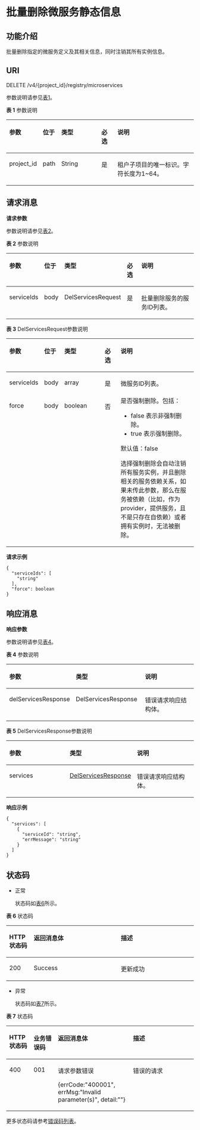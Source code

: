 # 批量删除微服务静态信息<a name="ZH-CN_TOPIC_0113238449"></a>

## 功能介绍<a name="section48261243123819"></a>

批量删除指定的微服务定义及其相关信息，同时注销其所有实例信息。

## URI<a name="section1537143313911"></a>

DELETE /v4/\{project\_id\}/registry/microservices

参数说明请参见[表1](#table214743916503)。

**表 1**  参数说明

<a name="table214743916503"></a>
<table><thead align="left"><tr id="row18147193920507"><th class="cellrowborder" valign="top" width="12%" id="mcps1.2.6.1.1"><p id="p1314713985015"><a name="p1314713985015"></a><a name="p1314713985015"></a>参数</p>
</th>
<th class="cellrowborder" valign="top" width="9%" id="mcps1.2.6.1.2"><p id="p176926221590"><a name="p176926221590"></a><a name="p176926221590"></a>位于</p>
</th>
<th class="cellrowborder" valign="top" width="23%" id="mcps1.2.6.1.3"><p id="p21621739105018"><a name="p21621739105018"></a><a name="p21621739105018"></a>类型</p>
</th>
<th class="cellrowborder" valign="top" width="9%" id="mcps1.2.6.1.4"><p id="p2405040011508"><a name="p2405040011508"></a><a name="p2405040011508"></a>必选</p>
</th>
<th class="cellrowborder" valign="top" width="47%" id="mcps1.2.6.1.5"><p id="p16162123910502"><a name="p16162123910502"></a><a name="p16162123910502"></a>说明</p>
</th>
</tr>
</thead>
<tbody><tr id="row495841717493"><td class="cellrowborder" valign="top" width="12%" headers="mcps1.2.6.1.1 "><p id="p895821704912"><a name="p895821704912"></a><a name="p895821704912"></a>project_id</p>
</td>
<td class="cellrowborder" valign="top" width="9%" headers="mcps1.2.6.1.2 "><p id="p395813172491"><a name="p395813172491"></a><a name="p395813172491"></a>path</p>
</td>
<td class="cellrowborder" valign="top" width="23%" headers="mcps1.2.6.1.3 "><p id="p550511331492"><a name="p550511331492"></a><a name="p550511331492"></a>String</p>
</td>
<td class="cellrowborder" valign="top" width="9%" headers="mcps1.2.6.1.4 "><p id="p4521173314920"><a name="p4521173314920"></a><a name="p4521173314920"></a>是</p>
</td>
<td class="cellrowborder" valign="top" width="47%" headers="mcps1.2.6.1.5 "><p id="p13958181774915"><a name="p13958181774915"></a><a name="p13958181774915"></a>租户子项目的唯一标识。字符长度为1~64。</p>
</td>
</tr>
</tbody>
</table>

## 请求消息<a name="section04642532411"></a>

**请求参数**

参数说明请参见[表2](#table1146511539416)。

**表 2**  参数说明

<a name="table1146511539416"></a>
<table><thead align="left"><tr id="row94651853124113"><th class="cellrowborder" valign="top" width="12.690000000000001%" id="mcps1.2.6.1.1"><p id="p124651553144117"><a name="p124651553144117"></a><a name="p124651553144117"></a>参数</p>
</th>
<th class="cellrowborder" valign="top" width="7.5200000000000005%" id="mcps1.2.6.1.2"><p id="p18465125317419"><a name="p18465125317419"></a><a name="p18465125317419"></a>位于</p>
</th>
<th class="cellrowborder" valign="top" width="23.810000000000002%" id="mcps1.2.6.1.3"><p id="p18465145318413"><a name="p18465145318413"></a><a name="p18465145318413"></a>类型</p>
</th>
<th class="cellrowborder" valign="top" width="8.870000000000001%" id="mcps1.2.6.1.4"><p id="p1946665394120"><a name="p1946665394120"></a><a name="p1946665394120"></a>必选</p>
</th>
<th class="cellrowborder" valign="top" width="47.11%" id="mcps1.2.6.1.5"><p id="p1946685344111"><a name="p1946685344111"></a><a name="p1946685344111"></a>说明</p>
</th>
</tr>
</thead>
<tbody><tr id="row2466353124112"><td class="cellrowborder" valign="top" width="12.690000000000001%" headers="mcps1.2.6.1.1 "><p id="p2046675384111"><a name="p2046675384111"></a><a name="p2046675384111"></a>serviceIds</p>
</td>
<td class="cellrowborder" valign="top" width="7.5200000000000005%" headers="mcps1.2.6.1.2 "><p id="p18466753124119"><a name="p18466753124119"></a><a name="p18466753124119"></a>body</p>
</td>
<td class="cellrowborder" valign="top" width="23.810000000000002%" headers="mcps1.2.6.1.3 "><p id="p346625315412"><a name="p346625315412"></a><a name="p346625315412"></a>DelServicesRequest</p>
</td>
<td class="cellrowborder" valign="top" width="8.870000000000001%" headers="mcps1.2.6.1.4 "><p id="p13466185312418"><a name="p13466185312418"></a><a name="p13466185312418"></a>是</p>
</td>
<td class="cellrowborder" valign="top" width="47.11%" headers="mcps1.2.6.1.5 "><p id="p144663534411"><a name="p144663534411"></a><a name="p144663534411"></a>批量删除服务的服务ID列表。</p>
</td>
</tr>
</tbody>
</table>

**表 3**  DelServicesRequest参数说明

<a name="table17467145320417"></a>
<table><thead align="left"><tr id="row124675534413"><th class="cellrowborder" valign="top" width="13.131313131313133%" id="mcps1.2.6.1.1"><p id="p11467453144114"><a name="p11467453144114"></a><a name="p11467453144114"></a>参数</p>
</th>
<th class="cellrowborder" valign="top" width="8.080808080808081%" id="mcps1.2.6.1.2"><p id="p194671753124120"><a name="p194671753124120"></a><a name="p194671753124120"></a>位于</p>
</th>
<th class="cellrowborder" valign="top" width="23.232323232323235%" id="mcps1.2.6.1.3"><p id="p446715314110"><a name="p446715314110"></a><a name="p446715314110"></a>类型</p>
</th>
<th class="cellrowborder" valign="top" width="9.090909090909092%" id="mcps1.2.6.1.4"><p id="p1746755374114"><a name="p1746755374114"></a><a name="p1746755374114"></a>必选</p>
</th>
<th class="cellrowborder" valign="top" width="46.46464646464647%" id="mcps1.2.6.1.5"><p id="p124671353194119"><a name="p124671353194119"></a><a name="p124671353194119"></a>说明</p>
</th>
</tr>
</thead>
<tbody><tr id="row174674539412"><td class="cellrowborder" valign="top" width="13.131313131313133%" headers="mcps1.2.6.1.1 "><p id="p346785394111"><a name="p346785394111"></a><a name="p346785394111"></a>serviceIds</p>
</td>
<td class="cellrowborder" valign="top" width="8.080808080808081%" headers="mcps1.2.6.1.2 "><p id="p3467165313414"><a name="p3467165313414"></a><a name="p3467165313414"></a>body</p>
</td>
<td class="cellrowborder" valign="top" width="23.232323232323235%" headers="mcps1.2.6.1.3 "><p id="p1146714532415"><a name="p1146714532415"></a><a name="p1146714532415"></a>array</p>
</td>
<td class="cellrowborder" valign="top" width="9.090909090909092%" headers="mcps1.2.6.1.4 "><p id="p14683533410"><a name="p14683533410"></a><a name="p14683533410"></a>是</p>
</td>
<td class="cellrowborder" valign="top" width="46.46464646464647%" headers="mcps1.2.6.1.5 "><p id="p346813535418"><a name="p346813535418"></a><a name="p346813535418"></a>微服务ID列表。</p>
</td>
</tr>
<tr id="row2527167105614"><td class="cellrowborder" valign="top" width="13.131313131313133%" headers="mcps1.2.6.1.1 "><p id="p16528147205611"><a name="p16528147205611"></a><a name="p16528147205611"></a>force</p>
</td>
<td class="cellrowborder" valign="top" width="8.080808080808081%" headers="mcps1.2.6.1.2 "><p id="p952817775612"><a name="p952817775612"></a><a name="p952817775612"></a>body</p>
</td>
<td class="cellrowborder" valign="top" width="23.232323232323235%" headers="mcps1.2.6.1.3 "><p id="p145286711564"><a name="p145286711564"></a><a name="p145286711564"></a>boolean</p>
</td>
<td class="cellrowborder" valign="top" width="9.090909090909092%" headers="mcps1.2.6.1.4 "><p id="p152877145619"><a name="p152877145619"></a><a name="p152877145619"></a>否</p>
</td>
<td class="cellrowborder" valign="top" width="46.46464646464647%" headers="mcps1.2.6.1.5 "><div class="p" id="p146721010181"><a name="p146721010181"></a><a name="p146721010181"></a>是否强制删除。包括：<a name="ul246741011185"></a><a name="ul246741011185"></a><ul id="ul246741011185"><li>false  表示非强制删除。</li><li>true  表示强制删除。</li></ul>
</div>
<p id="p17694131251912"><a name="p17694131251912"></a><a name="p17694131251912"></a>默认值：false</p>
<p id="p134671610201814"><a name="p134671610201814"></a><a name="p134671610201814"></a>选择强制删除会自动注销所有服务实例，并且删除相关的服务依赖关系，如果未传此参数，那么在服务被依赖（比如，作为provider，提供服务，且不是只存在自依赖）或者拥有实例时，无法被删除。</p>
</td>
</tr>
</tbody>
</table>

**请求示例**

```
{
  "serviceIds": [
    "string"
  ],
  "force": boolean
}
```

## 响应消息<a name="section204691353124120"></a>

**响应参数**

参数说明请参见[表4](#table14699537410)。

**表 4**  参数说明

<a name="table14699537410"></a>
<table><thead align="left"><tr id="row5469153174116"><th class="cellrowborder" valign="top" width="15.229999999999999%" id="mcps1.2.4.1.1"><p id="p18469105384120"><a name="p18469105384120"></a><a name="p18469105384120"></a>参数</p>
</th>
<th class="cellrowborder" valign="top" width="37.91%" id="mcps1.2.4.1.2"><p id="p3469135319418"><a name="p3469135319418"></a><a name="p3469135319418"></a>类型</p>
</th>
<th class="cellrowborder" valign="top" width="46.86%" id="mcps1.2.4.1.3"><p id="p1047015312411"><a name="p1047015312411"></a><a name="p1047015312411"></a>说明</p>
</th>
</tr>
</thead>
<tbody><tr id="row194701053134114"><td class="cellrowborder" valign="top" width="15.229999999999999%" headers="mcps1.2.4.1.1 "><p id="p19470155324118"><a name="p19470155324118"></a><a name="p19470155324118"></a>delServicesResponse</p>
</td>
<td class="cellrowborder" valign="top" width="37.91%" headers="mcps1.2.4.1.2 "><p id="p114701153184111"><a name="p114701153184111"></a><a name="p114701153184111"></a>DelServicesResponse</p>
</td>
<td class="cellrowborder" valign="top" width="46.86%" headers="mcps1.2.4.1.3 "><p id="p12470105319416"><a name="p12470105319416"></a><a name="p12470105319416"></a>错误请求响应结构体。</p>
</td>
</tr>
</tbody>
</table>

**表 5**  DelServicesResponse参数说明

<a name="table15470353124114"></a>
<table><thead align="left"><tr id="row947045334118"><th class="cellrowborder" valign="top" width="33.33333333333333%" id="mcps1.2.4.1.1"><p id="p164701653164110"><a name="p164701653164110"></a><a name="p164701653164110"></a>参数</p>
</th>
<th class="cellrowborder" valign="top" width="33.33333333333333%" id="mcps1.2.4.1.2"><p id="p64706531418"><a name="p64706531418"></a><a name="p64706531418"></a>类型</p>
</th>
<th class="cellrowborder" valign="top" width="33.33333333333333%" id="mcps1.2.4.1.3"><p id="p1147035384118"><a name="p1147035384118"></a><a name="p1147035384118"></a>说明</p>
</th>
</tr>
</thead>
<tbody><tr id="row174701453144113"><td class="cellrowborder" valign="top" width="33.33333333333333%" headers="mcps1.2.4.1.1 "><p id="p18470105313419"><a name="p18470105313419"></a><a name="p18470105313419"></a>services</p>
</td>
<td class="cellrowborder" valign="top" width="33.33333333333333%" headers="mcps1.2.4.1.2 "><p id="p1947085334111"><a name="p1947085334111"></a><a name="p1947085334111"></a><a href="DelServicesResponse.md">DelServicesResponse</a></p>
</td>
<td class="cellrowborder" valign="top" width="33.33333333333333%" headers="mcps1.2.4.1.3 "><p id="p2470653144120"><a name="p2470653144120"></a><a name="p2470653144120"></a>错误请求响应结构体。</p>
</td>
</tr>
</tbody>
</table>

**响应示例**

```
{
  "services": [
    {
      "serviceId": "string",
      "errMessage": "string"
    }
  ]
}
```

## 状态码<a name="section247111536413"></a>

-   正常

    状态码如[表6](#zh-cn_topic_0060210620_zh-cn_topic_0079393967_zh-cn_topic_0075248102_table287518019404)所示。


**表 6**  状态码

<a name="zh-cn_topic_0060210620_zh-cn_topic_0079393967_zh-cn_topic_0075248102_table287518019404"></a>
<table><thead align="left"><tr id="zh-cn_topic_0060210620_zh-cn_topic_0079393967_zh-cn_topic_0075248102_row29079739404"><th class="cellrowborder" valign="top" width="13.0986901309869%" id="mcps1.2.4.1.1"><p id="zh-cn_topic_0060210620_p638421720592"><a name="zh-cn_topic_0060210620_p638421720592"></a><a name="zh-cn_topic_0060210620_p638421720592"></a>HTTP状态码</p>
</th>
<th class="cellrowborder" valign="top" width="46.42535746425357%" id="mcps1.2.4.1.2"><p id="zh-cn_topic_0060210620_p7384141718593"><a name="zh-cn_topic_0060210620_p7384141718593"></a><a name="zh-cn_topic_0060210620_p7384141718593"></a>返回消息体</p>
</th>
<th class="cellrowborder" valign="top" width="40.475952404759525%" id="mcps1.2.4.1.3"><p id="zh-cn_topic_0060210620_p438471775910"><a name="zh-cn_topic_0060210620_p438471775910"></a><a name="zh-cn_topic_0060210620_p438471775910"></a>描述</p>
</th>
</tr>
</thead>
<tbody><tr id="zh-cn_topic_0060210620_zh-cn_topic_0079393967_zh-cn_topic_0075248102_row333343189404"><td class="cellrowborder" valign="top" width="13.0986901309869%" headers="mcps1.2.4.1.1 "><p id="zh-cn_topic_0060210620_p37870402151037"><a name="zh-cn_topic_0060210620_p37870402151037"></a><a name="zh-cn_topic_0060210620_p37870402151037"></a>200</p>
</td>
<td class="cellrowborder" valign="top" width="46.42535746425357%" headers="mcps1.2.4.1.2 "><p id="p1940764214418"><a name="p1940764214418"></a><a name="p1940764214418"></a>Success</p>
</td>
<td class="cellrowborder" valign="top" width="40.475952404759525%" headers="mcps1.2.4.1.3 "><p id="zh-cn_topic_0060210620_p47603723151037"><a name="zh-cn_topic_0060210620_p47603723151037"></a><a name="zh-cn_topic_0060210620_p47603723151037"></a>更新成功</p>
</td>
</tr>
</tbody>
</table>

-   异常

    状态码如[表7](#zh-cn_topic_0060210620_zh-cn_topic_0079393967_zh-cn_topic_0075248102_table217266469404)所示。


**表 7**  状态码

<a name="zh-cn_topic_0060210620_zh-cn_topic_0079393967_zh-cn_topic_0075248102_table217266469404"></a>
<table><thead align="left"><tr id="zh-cn_topic_0060210620_zh-cn_topic_0079393967_zh-cn_topic_0075248102_row149156199404"><th class="cellrowborder" valign="top" width="13%" id="mcps1.2.5.1.1"><p id="zh-cn_topic_0060210620_p1224795445712"><a name="zh-cn_topic_0060210620_p1224795445712"></a><a name="zh-cn_topic_0060210620_p1224795445712"></a>HTTP状态码</p>
</th>
<th class="cellrowborder" valign="top" width="13%" id="mcps1.2.5.1.2"><p id="zh-cn_topic_0060210620_p10143552175014"><a name="zh-cn_topic_0060210620_p10143552175014"></a><a name="zh-cn_topic_0060210620_p10143552175014"></a>业务错误码</p>
</th>
<th class="cellrowborder" valign="top" width="40%" id="mcps1.2.5.1.3"><p id="zh-cn_topic_0060210620_p537034565010"><a name="zh-cn_topic_0060210620_p537034565010"></a><a name="zh-cn_topic_0060210620_p537034565010"></a>返回消息体</p>
</th>
<th class="cellrowborder" valign="top" width="34%" id="mcps1.2.5.1.4"><p id="zh-cn_topic_0060210620_p19255105465716"><a name="zh-cn_topic_0060210620_p19255105465716"></a><a name="zh-cn_topic_0060210620_p19255105465716"></a>描述</p>
</th>
</tr>
</thead>
<tbody><tr id="zh-cn_topic_0060210620_zh-cn_topic_0079393967_zh-cn_topic_0075248102_row66966729404"><td class="cellrowborder" valign="top" width="13%" headers="mcps1.2.5.1.1 "><p id="zh-cn_topic_0060210620_zh-cn_topic_0079393967_zh-cn_topic_0075248102_p55595609404"><a name="zh-cn_topic_0060210620_zh-cn_topic_0079393967_zh-cn_topic_0075248102_p55595609404"></a><a name="zh-cn_topic_0060210620_zh-cn_topic_0079393967_zh-cn_topic_0075248102_p55595609404"></a>400</p>
</td>
<td class="cellrowborder" valign="top" width="13%" headers="mcps1.2.5.1.2 "><p id="zh-cn_topic_0060210620_p395819137316"><a name="zh-cn_topic_0060210620_p395819137316"></a><a name="zh-cn_topic_0060210620_p395819137316"></a>001</p>
</td>
<td class="cellrowborder" valign="top" width="40%" headers="mcps1.2.5.1.3 "><p id="zh-cn_topic_0060210620_p1276975816319"><a name="zh-cn_topic_0060210620_p1276975816319"></a><a name="zh-cn_topic_0060210620_p1276975816319"></a>请求参数错误</p>
<p id="zh-cn_topic_0060210620_p20776758836"><a name="zh-cn_topic_0060210620_p20776758836"></a><a name="zh-cn_topic_0060210620_p20776758836"></a>{errCode:"400001", errMsg:"Invalid parameter(s)", detail:""}</p>
</td>
<td class="cellrowborder" valign="top" width="34%" headers="mcps1.2.5.1.4 "><p id="zh-cn_topic_0060210620_zh-cn_topic_0079393967_zh-cn_topic_0075248102_p476712299404"><a name="zh-cn_topic_0060210620_zh-cn_topic_0079393967_zh-cn_topic_0075248102_p476712299404"></a><a name="zh-cn_topic_0060210620_zh-cn_topic_0079393967_zh-cn_topic_0075248102_p476712299404"></a>错误的请求</p>
</td>
</tr>
</tbody>
</table>

更多状态码请参考[错误码列表](错误码列表.md)。


